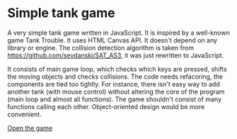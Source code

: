 <!--
SPDX-FileCopyrightText: 2019 Petr Pucil <petr.pucil@seznam.cz>

SPDX-License-Identifier: CC0-1.0
-->

# Simple tank game

A very simple tank game written in JavaScript. It is inspired by a well-known game Tank Trouble. It uses HTML Canvas API. It doesn't depend on any library or engine. The collision detection algorithm is taken from https://github.com/sevdanski/SAT_AS3, it was just rewritten to JavaScript.

It consists of main game loop, which checks which keys are pressed, shifts the moving objects and checks collisions. The code needs refacoring, the components are tied too tightly. For instance, there isn't easy way to add another tank (with mouse control) without altering the core of the program (main loop and almost all functions). The game shouldn't consist of many functions calling each other. Object-oriented design would be more convenient.

[Open the game](https://generalmimon.github.io/tank-game/index.html)
